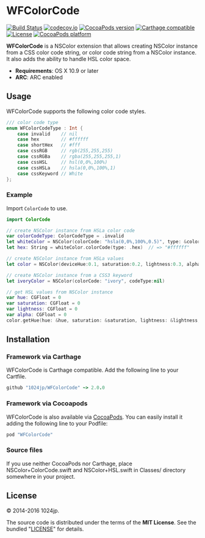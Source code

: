 
WFColorCode
=============================

[![Build Status](http://img.shields.io/travis/1024jp/WFColorCode.svg?style=flat)](https://travis-ci.org/1024jp/WFColorCode)
[![codecov.io](https://codecov.io/gh/1024jp/WFColorCode/branch/develop/graphs/badge.svg)](https://codecov.io/gh/1024jp/WFColorCode)
[![CocoaPods version](http://img.shields.io/cocoapods/v/WFColorCode.svg?style=flat)](https://cocoapods.org/pods/WFColorCode)
[![Carthage compatible](https://img.shields.io/badge/Carthage-compatible-4BC51D.svg?style=flat)](https://github.com/Carthage/Carthage)
[![License](https://img.shields.io/cocoapods/l/WFColorCode.svg?style=flat)](https://cocoapods.org/pods/WFColorCode)
[![CocoaPods platform](http://img.shields.io/cocoapods/p/WFColorCode.svg?style=flat)](https://cocoapods.org/pods/WFColorCode)

__WFColorCode__ is a NSColor extension that allows creating NSColor instance from a CSS color code string, or color code string from a NSColor instance.  It also adds the ability to handle HSL color space.

* __Requirements__: OS X 10.9 or later
* __ARC__: ARC enabled



Usage
-----------------------------
WFColorCode supports the following color code styles.

```swift
/// color code type
enum WFColorCodeType : Int {
    case invalid    // nil
    case hex        // #ffffff
    case shortHex   // #fff
    case cssRGB     // rgb(255,255,255)
    case cssRGBa    // rgba(255,255,255,1)
    case cssHSL     // hsl(0,0%,100%)
    case cssHSLa    // hsla(0,0%,100%,1)
    case cssKeyword // White
};
```

### Example
Import `ColorCode` to use.

```swift
import ColorCode

// create NSColor instance from HSLa color code
var colorCodeType: ColorCodeType = .invalid
let whiteColor = NSColor(colorCode: "hsla(0,0%,100%,0.5)", type: &colorCodeType)
let hex: String = whiteColor.colorCode(type: .hex)  // => "#ffffff"

// create NSColor instance from HSLa values
let color = NSColor(deviceHue:0.1, saturation:0.2, lightness:0.3, alpha:1.0)

// create NSColor instance from a CSS3 keyword
let ivoryColor = NSColor(colorCode: "ivory", codeType:nil)

// get HSL values from NSColor instance
var hue: CGFloat = 0
var saturation: CGFloat = 0
var lightness: CGFloat = 0
var alpha: CGFloat = 0
color.getHue(hue: &hue, saturation: &saturation, lightness: &lightness, alpha: &alpha)
```



Installation
-----------------------------

### Framework via Carthage
WFColorCode is Carthage compatible. Add the following line to your Cartfile.

```ruby
github "1024jp/WFColorCode" ~> 2.0.0
```

### Framework via Cocoapods
WFColorCode is also available via [CocoaPods](http://cocoapods.org). You can easily install it adding the following line to your Podfile:

```ruby
pod "WFColorCode"
```

### Source files
If you use neither CocoaPods nor Carthage, place NSColor+ColorCode.swift and NSColor+HSL.swift in Classes/ directory somewhere in your project.



License
-----------------------------
© 2014-2016 1024jp.

The source code is distributed under the terms of the __MIT License__. See the bundled "[LICENSE](LICENSE)" for details.

